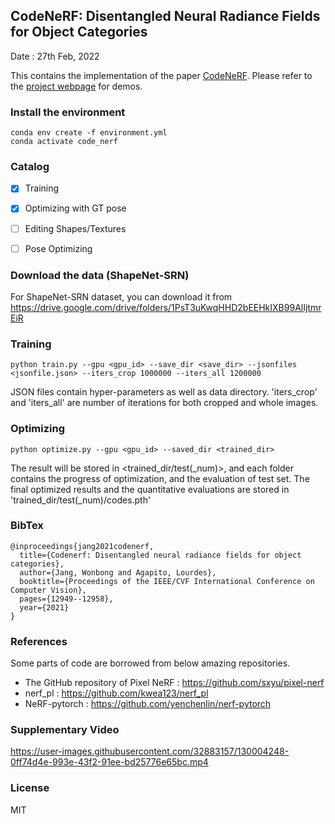 


## CodeNeRF: Disentangled Neural Radiance Fields for Object Categories

Date : 27th Feb, 2022

This contains the implementation of the paper [CodeNeRF](https://arxiv.org/abs/2109.01750). 
Please refer to the [project webpage](https://sites.google.com/view/wbjang/home/codenerf) for demos.


### Install the environment


```
conda env create -f environment.yml
conda activate code_nerf
```

### Catalog

- [x] Training
- [x] Optimizing with GT pose
- [ ] Editing Shapes/Textures
- [ ] Pose Optimizing


### Download the data (ShapeNet-SRN)

For ShapeNet-SRN dataset, you can download it from https://drive.google.com/drive/folders/1PsT3uKwqHHD2bEEHkIXB99AlIjtmrEiR

### Training

```
python train.py --gpu <gpu_id> --save_dir <save_dir> --jsonfiles <jsonfile.json> --iters_crop 1000000 --iters_all 1200000
```

JSON files contain hyper-parameters as well as data directory. 'iters_crop' and 'iters_all' are number of iterations for both cropped and whole images.

### Optimizing

```
python optimize.py --gpu <gpu_id> --saved_dir <trained_dir>
```

The result will be stored in <trained_dir/test(_num)>, and each folder contains the progress of optimization, and the evaluation of test set. 
The final optimized results and the quantitative evaluations are stored in 'trained_dir/test(_num)/codes.pth'




### BibTex

```
@inproceedings{jang2021codenerf,
  title={Codenerf: Disentangled neural radiance fields for object categories},
  author={Jang, Wonbong and Agapito, Lourdes},
  booktitle={Proceedings of the IEEE/CVF International Conference on Computer Vision},
  pages={12949--12958},
  year={2021}
}
```

### References

Some parts of code are borrowed from below amazing repositories.

* The GitHub repository of Pixel NeRF : https://github.com/sxyu/pixel-nerf
* nerf_pl : https://github.com/kwea123/nerf_pl
* NeRF-pytorch : https://github.com/yenchenlin/nerf-pytorch


### Supplementary Video

https://user-images.githubusercontent.com/32883157/130004248-0ff74d4e-993e-43f2-91ee-bd25776e65bc.mp4


### License

MIT

